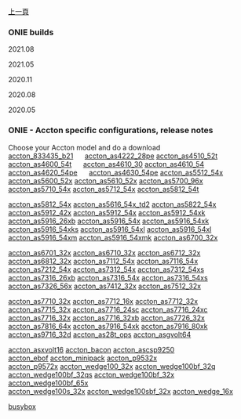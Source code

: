 [上一頁](/blog/ONIE/)

### ONIE builds

2021.08

2021.05

2020.11

2020.08

2020.05


### ONIE - Accton specific configurations, release notes
Choose your Accton model and do a download    
[accton_833435_b21](/blog/ONIE/download/) &nbsp;&nbsp;&nbsp;&nbsp;  [accton_as4222_28pe](/blog/ONIE/download/)      [accton_as4510_52t](/blog/ONIE/download/)    
[accton_as4600_54t](/blog/ONIE/download/) &nbsp;&nbsp;&nbsp;&nbsp;  [accton_as4610_30](/blog/ONIE/download/)        [accton_as4610_54](/blog/ONIE/download/)    
[accton_as4620_54pe](/blog/ONIE/download/) &nbsp;&nbsp;&nbsp;&nbsp; [accton_as4630_54pe](/blog/ONIE/download/)      [accton_as5512_54x](/blog/ONIE/download/)    
[accton_as5600_52x](/blog/ONIE/download/)       [accton_as5610_52x](/blog/ONIE/download/)       [accton_as5700_96x](/blog/ONIE/download/)    
[accton_as5710_54x](/blog/ONIE/download/)       [accton_as5712_54x](/blog/ONIE/download/)       [accton_as5812_54t](/blog/ONIE/download/)    

[accton_as5812_54x](/blog/ONIE/download/)       [accton_as5616_54x_td2](/blog/ONIE/download/)   [accton_as5822_54x](/blog/ONIE/download/)    
[accton_as5912_42x](/blog/ONIE/download/)       [accton_as5912_54x](/blog/ONIE/download/)       [accton_as5912_54xk](/blog/ONIE/download/)     
[accton_as5916_26xb](/blog/ONIE/download/)      [accton_as5916_54x](/blog/ONIE/download/)       [accton_as5916_54xk](/blog/ONIE/download/)    
[accton_as5916_54xks](/blog/ONIE/download/)     [accton_as5916_54xl](/blog/ONIE/download/)      [accton_as5916_54xl](/blog/ONIE/download/)    
[accton_as5916_54xm](/blog/ONIE/download/)      [accton_as5916_54xmk](/blog/ONIE/download/)     [accton_as6700_32x](/blog/ONIE/download/)    

[accton_as6701_32x](/blog/ONIE/download/)       [accton_as6710_32x](/blog/ONIE/download/)       [accton_as6712_32x](/blog/ONIE/download/)    
[accton_as6812_32x](/blog/ONIE/download/)       [accton_as7112_54x](/blog/ONIE/download/)       [accton_as7116_54x](/blog/ONIE/download/)    
[accton_as7212_54x](/blog/ONIE/download/)       [accton_as7312_54x](/blog/ONIE/download/)       [accton_as7312_54xs](/blog/ONIE/download/)    
[accton_as7316_26xb](/blog/ONIE/download/)      [accton_as7316_54x](/blog/ONIE/download/)       [accton_as7316_54xs](/blog/ONIE/download/)    
[accton_as7326_56x](/blog/ONIE/download/)       [accton_as7412_32x](/blog/ONIE/download/)       [accton_as7512_32x](/blog/ONIE/download/)    

[accton_as7710_32x](/blog/ONIE/download/)       [accton_as7712_16x](/blog/ONIE/download/)       [accton_as7712_32x](/blog/ONIE/download/)    
[accton_as7715_32x](/blog/ONIE/download/)       [accton_as7716_24sc](/blog/ONIE/download/)      [accton_as7716_24xc](/blog/ONIE/download/)    
[accton_as7716_32x](/blog/ONIE/download/)       [accton_as7716_32xb](/blog/ONIE/download/)      [accton_as7726_32x](/blog/ONIE/download/)    
[accton_as7816_64x](/blog/ONIE/download/)       [accton_as7916_54xk](/blog/ONIE/download/)      [accton_as7916_80xk](/blog/ONIE/download/)    
[accton_as9716_32d](/blog/ONIE/download/)       [accton_as28t_ops](/blog/ONIE/download/)        [accton_asgvolt64](/blog/ONIE/download/)    

[accton_asxvolt16](/blog/ONIE/download/)        [accton_bacon](/blog/ONIE/download/)            [accton_ascsp9250](/blog/ONIE/download/)    
[accton_ebof](/blog/ONIE/download/)             [accton_minipack](/blog/ONIE/download/)         [accton_p9532x](/blog/ONIE/download/)    
[accton_p9572x](/blog/ONIE/download/)           [accton_wedge100_32x](/blog/ONIE/download/)     [accton_wedge100bf_32q](/blog/ONIE/download/)    
[accton_wedge100bf_32qs](/blog/ONIE/download/)  [accton_wedge100bf_32x](/blog/ONIE/download/)   [accton_wedge100bf_65x](/blog/ONIE/download/)    
[accton_wedge100s_32x](/blog/ONIE/download/)    [accton_wedge100sbf_32x](/blog/ONIE/download/)  [accton_wedge_16x](/blog/ONIE/download/)    

[busybox](/blog/ONIE/download/)    
